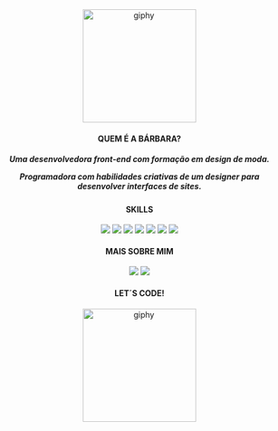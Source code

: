 <div align="center">
  
<img align="center" height="200em" alt="giphy" src="https://media4.giphy.com/media/OBnIvqqpKFbZam9Wmj/giphy.gif?cid=ecf05e47rqf1w3nv4b1oevqvevzdjqjbi175xpmhlcdj5kt2&rid=giphy.gif&ct=g" style="max-width:60%;">  

<h4> QUEM É A BÁRBARA? </h4>
  
<h5> Uma desenvolvedora front-end com formação em design de moda. 

  Programadora com habilidades  criativas de um designer para desenvolver interfaces de sites. </h5>
  
<h4> SKILLS </h4>
  
<img src="https://img.shields.io/badge/HTML5-282C34?logo=html5&amp;logoColor=E34F26" style="max-width: 100%;">
<img src="https://img.shields.io/badge/CSS3-282C34?logo=css3&amp;logoColor=1572B6" style="max-width: 100%;">
<img src="https://img.shields.io/badge/JavaScript-282C34?logo=javascript&amp;logoColor=F7DF1E" style="max-width: 100%;">
<img src="https://img.shields.io/badge/VS%20Code-282C34?logo=visual-studio-code&amp;logoColor=007ACC" style="max-width: 100%;">
<img src="https://img.shields.io/badge/bootstrap-282C34?logo=bootstrap&logoColor=purple" style="max-width: 100%;">
<img src="https://img.shields.io/badge/Sass-282C34?logo=sass&amp;logoColor=CC6699" style="max-width: 100%;">  
<img src="https://img.shields.io/badge/figma-282C34?logo=figma&logoColor=green" style="max-width: 100%;">    

<h4>MAIS SOBRE MIM</h4>
<a href="https://www.linkedin.com/in/barbaracarloni" target="_blank"><img src="https://img.shields.io/badge/-LinkedIn-%230077B5?style=for-the-badge&logo=linkedin&logoColor=white" target="_blank"></a> 
<a href="https://instagram.com/barbaracarloni" target="_blank"><img src="https://img.shields.io/badge/-Instagram-%23E4405F?style=for-the-badge&logo=instagram&logoColor=white" target="_blank"></a>

<h4> LET´S CODE! </h4>

<img align="center" height="200em" alt="giphy" src="https://media2.giphy.com/media/lTRuG1F4VZ3LHMpXY2/giphy.gif?cid=790b76116f492beecf0e0c5b38c2225275a946e9fe82b2b4&rid=giphy.gif&ct=g" style="max-width:60%;">

</div>

